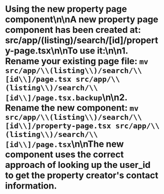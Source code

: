 # Using the new property page component\n\nA new property page component has been created at: src/app/(listing)/search/[id]/property-page.tsx\n\nTo use it:\n\n1. Rename your existing page file: `mv src/app/\\(listing\\)/search/\\[id\\]/page.tsx src/app/\\(listing\\)/search/\\[id\\]/page.tsx.backup`\n\n2. Rename the new component: `mv src/app/\\(listing\\)/search/\\[id\\]/property-page.tsx src/app/\\(listing\\)/search/\\[id\\]/page.tsx`\n\nThe new component uses the correct approach of looking up the user_id to get the property creator's contact information.
